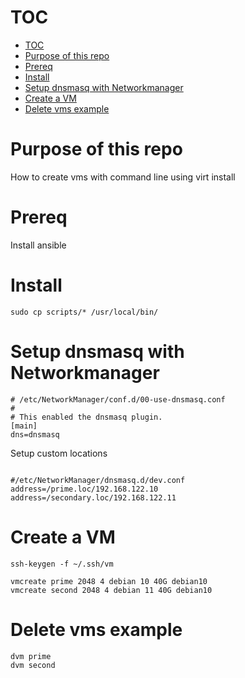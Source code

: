 

# TOC

- [TOC](#toc)
- [Purpose of this repo](#purpose-of-this-repo)
- [Prereq](#prereq)
- [Install](#install)
- [Setup dnsmasq with Networkmanager](#setup-dnsmasq-with-networkmanager)
- [Create a VM](#create-a-vm)
- [Delete vms example](#delete-vms-example)


# Purpose of this repo 

How to create vms with command line using virt install

# Prereq 

Install ansible

# Install

```
sudo cp scripts/* /usr/local/bin/

```

# Setup dnsmasq with Networkmanager

```
# /etc/NetworkManager/conf.d/00-use-dnsmasq.conf
#
# This enabled the dnsmasq plugin.
[main]
dns=dnsmasq

```

Setup custom locations

```

#/etc/NetworkManager/dnsmasq.d/dev.conf
address=/prime.loc/192.168.122.10
address=/secondary.loc/192.168.122.11
```

# Create a VM


```
ssh-keygen -f ~/.ssh/vm
```


```
vmcreate prime 2048 4 debian 10 40G debian10
vmcreate second 2048 4 debian 11 40G debian10
```

# Delete vms example

```
dvm prime
dvm second
```
